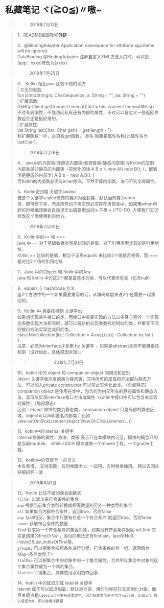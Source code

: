 私藏笔记  ヾ(≧O≦)〃嗷~
=

>>2019年7月12日

>1、README编辑教程[外链](https://blog.csdn.net/luofeixiongsix/article/details/80841575 "外链")

>2、@BindingAdapter  Application namespace for attribute app:items will be ignored.</br>
DataBinding @BindingAdapter  注解自定义XML方法入口时，可以把(app：xxxx)修改为(xxxx)</br>

>>2019年7月25日</br>

>3、 Kotlin 相比java 比较不错的地方</br>
    | 方法的重载:</br>
    fun jointoString(s: CharSequence, a: String = "", aa: String = "")</br>
    | 扩展函数:</br>
     OkHttpClient.getConnectTimeout():Int = this.connectTimeoutMillis()</br>
     不过有局限性，不能访问私有还有内部的属性，不过可以自定义一些返回参数组合还是挺好用的。</br>
    | 扩展属性:</br>
         val String.lastChar: Char get() = get(length - 1)</br>
     和扩展函数一样，必须有get函数， 类名.后面是属性名称(此属性名为 lastChar)。</br>
    
>>2019年7月29日</br>

>4、 java中的内部类(非静态内部类)和嵌套类(静态内部类)与Kotlin的区别</br>
内部类是非静态的内部类（实例化的话  A.B b = new A().new B(); ），嵌套类是静态的内部类( A.B b = new A.B(); )</br>
而Kotlin的内部类必须有inner修饰，不然不算内部类，访问不到全局属性。</br>

>5、Kotlin密封类  关键字sealed</br>
被这个关键字sealed修饰的类即为密封类，默认当前类为open</br>类，即可有子类，而且所有的子类实现必须存在当前类中，如果用when判断的时候编译器会自动提示出需要增加的is 子类-> //TO-DO ,方便我们忘记修改这个类使用到的地方。</br>

>>2019年7月30日</br>

>6、Kotlin中的== 和 ===</br>
java 中 == 对于基础数据类型是比较的是值，对于引用类型比较的是引用地址。 </br>
Kotlin == 比较的是值，相当于调用equals 来比较2个值是否相等，而 === 是对比2个值的引用地址 </br>

>7、Java 中的Object  和 Kotlin中的Any</br>
java 和 kotlin 中的这2个都是最基本的类，可以代表所有类（包含null）</br>

>8、equals 与 hashCode 方法</br>
这2个方法中的一个如果需要重写的话，从编码角度来说2个是需要一起重写的。</br>

>9、Kotlin 中 类委托机制 关键字by</br>
如果想实现某些接口的类，而接口中需要实现的方法过多且与另外一个实现连多数实现方法相同时，就可以将新的实现类委托给相似的类，并重写不同的接口方法实现达成目的类。  </br>
 class MyCollection<T>(list: Collection<T> = ArrayList()) : Collection<T> by list {</br>
 }</br>
注意：必须为interface才能用 by 关键字 ，如果是abstract类则不能用委托机制（设计如此，具体原因未知）。</br>

>>>>2019年7月31日</br>

>10、kotlin 中的 object 和 companion object 的用法和区别</br>
object 关键字表示当前类为静态类，其中所有的属性和方法都为静态方法，可以加入private constructor 可以禁止实例化此类。（全局静态）</br>
companion object 是使用在类中，包含的为内部所有的静态属性和静态方法，其可以实现interface接口方法或属性（kotlin中接口中可以包含未实现的属性）（局部静态）</br>
区别：object 修饰的类为静态类，companion object 只是局部的静态区域，object可以声明匿名内部类，比如</br>
      view.setOnclickListener(object:View.OnClickListener{...})</br>
    
>11、kotlin中的internal 关键字</br>
internal修饰的属性、方法、类等 表示只在本模块内可见，模块的概念只的是当前module， IntelliJ IDEA 模块或者一个maven工程，一个gradle工程。</br>

>12、kotlin中的双冒号 :: 的含义</br>
木有看懂， 支持函数，有时候跟this:: 一起用，有时候单独用。 跨过去回头仔细研究一波</br>

>>2019年8月1日</br>

>13、Kotlin 比较不错的集合函数式</br>
`filter`    过滤出来符合条件的集合。</br>
`map`       根据当前集合类型转换成相等数量的另外一种类型的集合</br>
`all`       如果集合内都符合条件，返回true，否则false</br>
`any`       与all相反，集合中只要有任意一个符合条件 就返回true，否则false</br>
`count`     获取符合条件的数量</br>
`find`      获取第一个符合条件的集合对象，如果没有符合条件返回null,find 其实是调用的firstOrNull，类似的用法还有findlast，lastOrNull，                        indexOfLast,indexOfFirst等。</br>
`groupBy`   可以把集合按照条件进行分组，符合条件的为一组，返回值为 Map<条件类型,T> </br>
`flatMap`   可以把集合中的对象中的一个集合属性，合并所以集合中对象的这个集合属性成为一个新的集合。</br>
`flatten`   平铺集合，具体使用没明白咋回事</br>

>14、kotlin 中的延迟加载 lateinit 关键字</br>
lateinit 属于可以延迟加载，默认是为空，用的时候前在去实例化对象，而且关键点是`lateinit不支持基本类型，因为基本类型是不包含null值，比如int 默认值是为0，所以会编译报错`</br>

 
